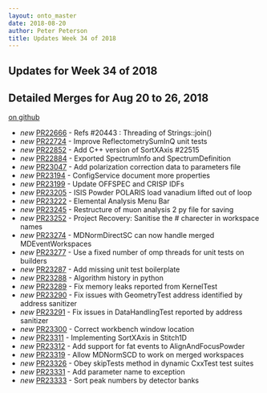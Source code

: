 ```yaml
---
layout: onto_master
date: 2018-08-20
author: Peter Peterson
title: Updates Week 34 of 2018
---
```

Updates for Week 34 of 2018
---------------------------

Detailed Merges for Aug 20 to 26, 2018
--------------------------------------
[on github](https://github.com/mantidproject/mantid/pulls?q=is%3Apr+merged%3A2018-08-21..2018-08-26)

* *new* [PR22666](https://github.com/mantidproject/mantid/pull/22666) - Refs #20443 : Threading of Strings::join()
* *new* [PR22724](https://github.com/mantidproject/mantid/pull/22724) - Improve ReflectometrySumInQ unit tests
* *new* [PR22852](https://github.com/mantidproject/mantid/pull/22852) - Add C++ version of SortXAxis #22515
* *new* [PR22884](https://github.com/mantidproject/mantid/pull/22884) - Exported SpectrumInfo and SpectrumDefinition
* *new* [PR23047](https://github.com/mantidproject/mantid/pull/23047) - Add polarization correction data to parameters file
* *new* [PR23194](https://github.com/mantidproject/mantid/pull/23194) - ConfigService document more properties
* *new* [PR23199](https://github.com/mantidproject/mantid/pull/23199) - Update OFFSPEC and CRISP IDFs
* *new* [PR23205](https://github.com/mantidproject/mantid/pull/23205) - ISIS Powder POLARIS load vanadium lifted out of loop
* *new* [PR23222](https://github.com/mantidproject/mantid/pull/23222) - Elemental Analysis Menu Bar
* *new* [PR23245](https://github.com/mantidproject/mantid/pull/23245) - Restructure of  muon analysis 2 py file for saving
* *new* [PR23252](https://github.com/mantidproject/mantid/pull/23252) - Project Recovery: Sanitise the # charecter in workspace names
* *new* [PR23274](https://github.com/mantidproject/mantid/pull/23274) - MDNormDirectSC can now handle merged MDEventWorkspaces
* *new* [PR23277](https://github.com/mantidproject/mantid/pull/23277) - Use a fixed number of omp threads for unit tests on builders
* *new* [PR23287](https://github.com/mantidproject/mantid/pull/23287) - Add missing unit test boilerplate
* *new* [PR23288](https://github.com/mantidproject/mantid/pull/23288) - Algorithm history in python
* *new* [PR23289](https://github.com/mantidproject/mantid/pull/23289) - Fix memory leaks reported from KernelTest
* *new* [PR23290](https://github.com/mantidproject/mantid/pull/23290) - Fix issues with GeometryTest address identified by address sanitizer
* *new* [PR23291](https://github.com/mantidproject/mantid/pull/23291) - Fix issues in DataHandlingTest reported by address sanitizer
* *new* [PR23300](https://github.com/mantidproject/mantid/pull/23300) - Correct workbench window location
* *new* [PR23311](https://github.com/mantidproject/mantid/pull/23311) - Implementing SortXAxis in Stitch1D
* *new* [PR23312](https://github.com/mantidproject/mantid/pull/23312) - Add support for fat events to AlignAndFocusPowder
* *new* [PR23319](https://github.com/mantidproject/mantid/pull/23319) - Allow MDNormSCD to work on merged workspaces
* *new* [PR23326](https://github.com/mantidproject/mantid/pull/23326) - Obey skipTests method in dynamic CxxTest test suites
* *new* [PR23331](https://github.com/mantidproject/mantid/pull/23331) - Add parameter name to exception
* *new* [PR23333](https://github.com/mantidproject/mantid/pull/23333) - Sort peak numbers by detector banks
